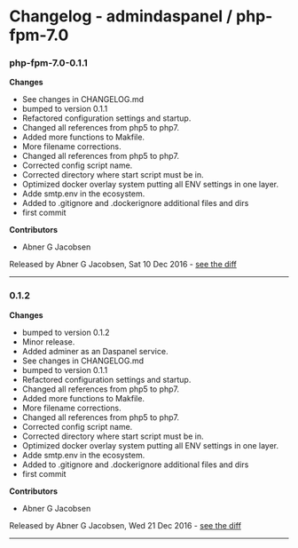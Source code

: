 # Changelog - admindaspanel / php-fpm-7.0

### php-fpm-7.0-0.1.1
__Changes__

- See changes in CHANGELOG.md
- bumped to version 0.1.1
- Refactored configuration settings and startup.
- Changed all references from php5 to php7.
- Added more functions to Makfile.
- More filename corrections.
- Changed all references from php5 to php7.
- Corrected config script name.
- Corrected directory where start script must be in.
- Optimized docker overlay system putting all ENV settings in one layer.
- Adde smtp.env in the ecosystem.
- Added to .gitignore and .dockerignore additional files and dirs
- first commit

__Contributors__

- Abner G Jacobsen

Released by Abner G Jacobsen, Sat 10 Dec 2016 -
[see the diff](https://github.com/admindaspanel/php-fpm-7.0/compare/...#diff)
______________

### 0.1.2
__Changes__

- bumped to version 0.1.2
- Minor release.
- Added adminer as an Daspanel service.
- See changes in CHANGELOG.md
- bumped to version 0.1.1
- Refactored configuration settings and startup.
- Changed all references from php5 to php7.
- Added more functions to Makfile.
- More filename corrections.
- Changed all references from php5 to php7.
- Corrected config script name.
- Corrected directory where start script must be in.
- Optimized docker overlay system putting all ENV settings in one layer.
- Adde smtp.env in the ecosystem.
- Added to .gitignore and .dockerignore additional files and dirs
- first commit

__Contributors__

- Abner G Jacobsen

Released by Abner G Jacobsen, Wed 21 Dec 2016 -
[see the diff](https://github.com/admindaspanel/php-fpm-7.0/compare/d104183e3fee7b70bdf0b26e51d5bc864894a557...0.1.2#diff)
______________


